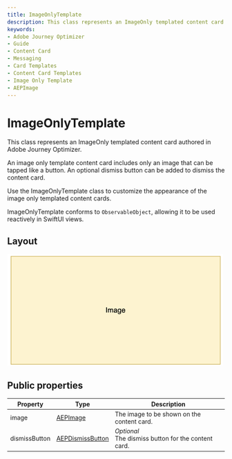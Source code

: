 ```yaml
---
title: ImageOnlyTemplate
description: This class represents an ImageOnly templated content card authored in Adobe Journey Optimizer.
keywords:
- Adobe Journey Optimizer
- Guide
- Content Card
- Messaging
- Card Templates
- Content Card Templates
- Image Only Template
- AEPImage
---
```


# ImageOnlyTemplate

This class represents an ImageOnly templated content card authored in Adobe Journey Optimizer.

An image only template content card includes only an image that can be tapped like a button. An optional dismiss button can be added to dismiss the content card.

Use the ImageOnlyTemplate class to customize the appearance of the image only templated content cards.

ImageOnlyTemplate conforms to `ObservableObject`, allowing it to be used reactively in SwiftUI views.

## Layout

<img src="../../assets/iOS/imageonlytemplate-layout.png" width="500"/>

## Public properties

| Property      | Type                                           | Description                                                  |
| ------------- | ---------------------------------------------- | ------------------------------------------------------------ |
| image         | [AEPImage](../UIElements/aepimage.md)          | The image to be shown on the content card.                   |
| dismissButton | [AEPDismissButton](../UIElements/aepdismissbutton.md) | *Optional*<br/>The dismiss button for the content card.       |
